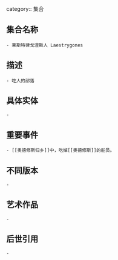 category:: 集合
## 集合名称
	- 莱斯特律戈涅斯人 Laestrygones
## 描述
	- 吃人的部落
## 具体实体
	-
## 重要事件
	- [[奥德修斯归乡]]中，吃掉[[奥德修斯]]的船员。
## 不同版本
	-
## 艺术作品
	-
## 后世引用
	-
